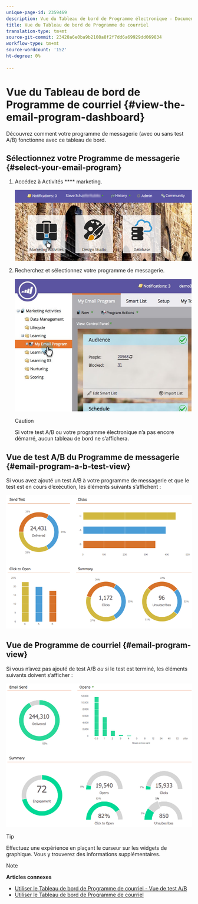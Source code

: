 ```yaml
---
unique-page-id: 2359469
description: Vue du Tableau de bord de Programme électronique - Documentation du marketing - Documentation du produit
title: Vue du Tableau de bord de Programme de courriel
translation-type: tm+mt
source-git-commit: 23428a6e0ba9b2108a8f2f7dd6a69929dd069834
workflow-type: tm+mt
source-wordcount: '152'
ht-degree: 0%

---
```



# Vue du Tableau de bord de Programme de courriel {#view-the-email-program-dashboard}

Découvrez comment votre programme de messagerie (avec ou sans test A/B) fonctionne avec ce tableau de bord.

## Sélectionnez votre Programme de messagerie {#select-your-email-program}

1. Accédez à Activités **** marketing.

   ![](assets/login-marketing-activities.png)

1. Recherchez et sélectionnez votre programme de messagerie.

   ![](assets/selectemailprogram.jpg)

   >[!CAUTION]
   >
   >Si votre test A/B ou votre programme électronique n’a pas encore démarré, aucun tableau de bord ne s’affichera.

## Vue de test A/B du Programme de messagerie {#email-program-a-b-test-view}

Si vous avez ajouté un test A/B à votre programme de messagerie et que le test est en cours d’exécution, les éléments suivants s’affichent :

![](assets/image2014-9-12-14-3a2-3a25.png)

## Vue de Programme de courriel {#email-program-view}

Si vous n’avez pas ajouté de test A/B *ou* si le test est terminé, les éléments suivants doivent s’afficher :

![](assets/image2014-9-12-14-3a3-3a3.png)

>[!TIP]
>
>Effectuez une expérience en plaçant le curseur sur les widgets de graphique. Vous y trouverez des informations supplémentaires.

>[!NOTE]
>
>**Articles connexes**
>
>* [Utiliser le Tableau de bord de Programme de courriel - Vue de test A/B](../../../../product-docs/email-marketing/email-programs/email-program-actions/email-test-a-b-test/use-the-email-program-dashboard-a-b-test-view.md)
>* [Utiliser le Tableau de bord de Programme de courriel](use-the-email-program-dashboard.md)

>



